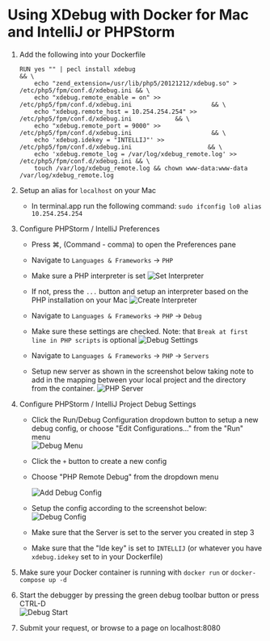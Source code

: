 # Using XDebug with Docker for Mac and IntelliJ or PHPStorm 

1. Add the following into your Dockerfile 

    ```
    RUN yes "" | pecl install xdebug                                                             && \
    	echo "zend_extension=/usr/lib/php5/20121212/xdebug.so" > /etc/php5/fpm/conf.d/xdebug.ini && \
    	echo "xdebug.remote_enable = on" >> /etc/php5/fpm/conf.d/xdebug.ini                      && \
	    echo "xdebug.remote_host = 10.254.254.254" >> /etc/php5/fpm/conf.d/xdebug.ini            && \
	    echo "xdebug.remote_port = 9000" >> /etc/php5/fpm/conf.d/xdebug.ini                      && \
    	echo 'xdebug.idekey = "INTELLIJ"' >> /etc/php5/fpm/conf.d/xdebug.ini                     && \
	    echo 'xdebug.remote_log = /var/log/xdebug_remote.log' >> /etc/php5/fpm/conf.d/xdebug.ini && \
    	touch /var/log/xdebug_remote.log && chown www-data:www-data /var/log/xdebug_remote.log
    ```
2. Setup an alias for `localhost` on your Mac 
    * In terminal.app run the following command: 
      `sudo ifconfig lo0 alias 10.254.254.254`

3. Configure PHPStorm / IntelliJ Preferences 
    * Press &#8984;, (Command - comma) to open the Preferences pane 
    * Navigate to `Languages & Frameworks` -> `PHP`
    * Make sure a PHP interpreter is set 
        ![Set Interpreter](https://coleca.github.io/imgs/phpstorm-debug/set_interpreter.png?raw=true)
    
    * If not, press the `...` button and setup an interpreter based on the PHP installation on your Mac 
        ![Create Interpreter](https://coleca.github.io/imgs/phpstorm-debug/create_interpreter.png?raw=true)
   
    * Navigate to `Languages & Frameworks` -> `PHP` -> `Debug` 
    * Make sure these settings are checked.  Note: that `Break at first line in PHP scripts` is optional 
        ![Debug Settings](https://coleca.github.io/imgs/phpstorm-debug/debug_settings.png?raw=true)

    * Navigate to `Languages & Frameworks` -> `PHP` -> `Servers` 
    * Setup new server as shown in the screenshot below taking note to add in the mapping between your local project and the directory from the container.
        ![PHP Server](https://coleca.github.io/imgs/phpstorm-debug/php_server.png?raw=true)
    
4. Configure PHPStorm / IntelliJ Project Debug Settings 
    * Click the Run/Debug Configuration dropdown button to setup a new debug config, or choose "Edit Configurations..." from the "Run" menu  
        ![Debug Menu](https://coleca.github.io/imgs/phpstorm-debug/debug_menu.png?raw=true)
    * Click the `+` button to create a new config 
    * Choose "PHP Remote Debug" from the dropdown menu 
    
        ![Add Debug Config](https://coleca.github.io/imgs/phpstorm-debug/add_debug_config.png?raw=true)
    * Setup the config according to the screenshot below:     
        ![Debug Config](https://coleca.github.io/imgs/phpstorm-debug/debug_config.png?raw=true)
    * Make sure that the Server is set to the server you created in step 3 
    * Make sure that the "Ide key" is set to `INTELLIJ` (or whatever you have `xdebug.idekey` set to in your Dockerfile) 

5. Make sure your Docker container is running with `docker run` or `docker-compose up -d` 

6. Start the debugger by pressing the green debug toolbar button or press CTRL-D  
         ![Debug Start](https://coleca.github.io/imgs/phpstorm-debug/debug_start.png?raw=true)

7. Submit your request, or browse to a page on localhost:8080 
